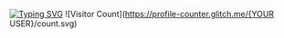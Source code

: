 [![Typing SVG](https://readme-typing-svg.demolab.com?font=Fira+Code&pause=10&width=900&lines=Hello+there+im+Govind+Menon+.+[OJC])](https://git.io/typing-svg)
![Visitor Count](https://profile-counter.glitch.me/{YOUR USER}/count.svg)

